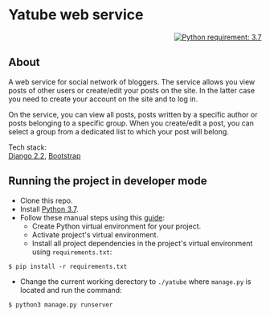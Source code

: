 # Yatube web service

<p align="right">
<a href="https://docs.python.org/3.7/">
<img src="https://img.shields.io/badge/Python-3.7-FFE873.svg?labelColor=4B8BBE" 
alt="Python requirement: 3.7">
</a>
</p>

## About

A web service for social network of bloggers. The service allows you view 
posts of other users or create/edit your posts on the site. In the latter case 
you need to create your account on the site and to log in.

On the service, you can view all posts, posts written by a specific author 
or posts belonging to a specific group. When you create/edit a post, you 
can select a group from a dedicated list to which your post will belong. 

Tech stack: \
[Django 2.2](https://docs.djangoproject.com/en/2.2/), 
[Bootstrap](https://getbootstrap.com/)

## Running the project in developer mode

* Clone this repo.
* Install [Python 3.7](https://docs.python.org/3.7/).
* Follow these manual steps using this [guide](https://docs.python.org/3.7/tutorial/venv.html):
  * Create Python virtual environment for your project.
  * Activate project's virtual environment.
  * Install all project dependencies in the project's virtual environment 
    using `requirements.txt`:
```shell
$ pip install -r requirements.txt
```
* Change the current working derectory to `./yatube` where `manage.py` is 
  located and run the command:
```shell
$ python3 manage.py runserver
```
